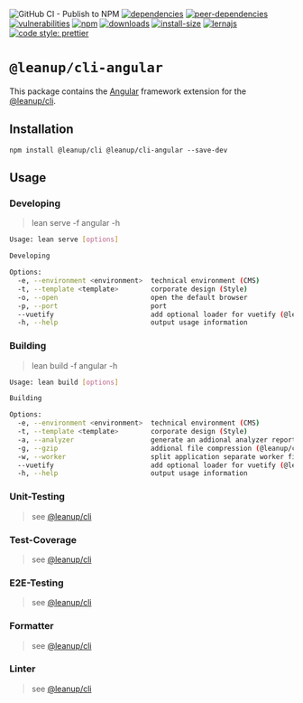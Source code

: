 ![GitHub CI - Publish to NPM](https://github.com/leanupjs/leanup/workflows/GitHub%20CI%20-%20Publish%20to%20NPM/badge.svg)
[![dependencies][dependencies]][dependencies-url]
[![peer-dependencies][peer-dependencies]][peer-dependencies-url]
[![vulnerabilities][vulnerabilities]][vulnerabilities-url]
[![npm][npm]][npm-url]
[![downloads][downloads]][downloads-url]
[![install-size][install-size]][install-size-url]
[![lernajs][lernajs]][lernajs-url]
[![code style: prettier](https://img.shields.io/badge/code_style-prettier-ff69b4.svg)](https://github.com/prettier/prettier)

[npm]: https://img.shields.io/npm/v/@leanup/cli-angular
[npm-url]: https://www.npmjs.com/package/@leanup/cli-angular
[dependencies]: https://david-dm.org/leanupjs/leanup/release%2F1.1/status.svg?path=packages/cli/frameworks/angular
[dependencies-url]: https://david-dm.org/leanupjs/leanup/release%2F1.1?path=packages/cli/frameworks/angular
[peer-dependencies]: https://img.shields.io/david/peer/leanupjs/leanup?path=packages/cli/frameworks/angular
[peer-dependencies-url]: https://david-dm.org/leanupjs/leanup/release%2F1.1?path=packages/cli/frameworks/angular&type=peer
[vulnerabilities]: https://snyk.io/test/npm/@leanup/cli-angular/badge.svg
[vulnerabilities-url]: https://snyk.io/test/npm/@leanup/cli-angular
[downloads]: https://img.shields.io/npm/dt/@leanup/cli-angular
[downloads-url]: https://npmcharts.com/compare/@leanup/cli-angular?minimal=true
[install-size]: https://packagephobia.now.sh/badge?p=@leanup/cli-angular
[install-size-url]: https://packagephobia.now.sh/result?p=@leanup/cli-angular
[lernajs]: https://img.shields.io/badge/managed%20with-lerna-blueviolet
[lernajs-url]: https://lerna.js.org

# `@leanup/cli-angular`

This package contains the [Angular](https://angular.io) framework extension for the [@leanup/cli](https://www.npmjs.com/package/@leanup/cli).

## Installation

`npm install @leanup/cli @leanup/cli-angular --save-dev`

## Usage

### Developing

> lean serve -f angular -h

```bash
Usage: lean serve [options]

Developing

Options:
  -e, --environment <environment>  technical environment (CMS)
  -t, --template <template>        corporate design (Style)
  -o, --open                       open the default browser
  -p, --port                       port
  --vuetify                        add optional loader for vuetify (@leanup/cli-vue and vuetify-loader required)
  -h, --help                       output usage information
```

### Building

> lean build -f angular -h

```bash
Usage: lean build [options]

Building

Options:
  -e, --environment <environment>  technical environment (CMS)
  -t, --template <template>        corporate design (Style)
  -a, --analyzer                   generate an addional analyzer report (@leanup/cli-addons required)
  -g, --gzip                       addional file compression (@leanup/cli-addons required)
  -w, --worker                     split application separate worker files (@leanup/cli-addons required)
  --vuetify                        add optional loader for vuetify (@leanup/cli-vue and vuetify-loader required)
  -h, --help                       output usage information
```

### Unit-Testing

> see [@leanup/cli]

### Test-Coverage

> see [@leanup/cli]

### E2E-Testing

> see [@leanup/cli]

### Formatter

> see [@leanup/cli]

### Linter

> see [@leanup/cli]

[@leanup/cli]: https://www.npmjs.com/package/@leanup/cli
